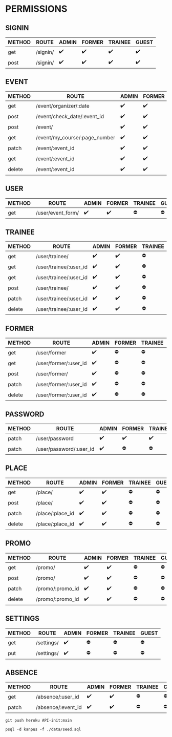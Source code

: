 # PERMISSIONS

## SIGNIN

| METHOD | ROUTE                         | ADMIN | FORMER | TRAINEE | GUEST |
|--------|-------------------------------|-------|--------|---------|-------|
|get     |/signin/                       |    ✔️  |   ✔️    |    ✔️    |    ✔️    |
|post    |/signin/                       |    ✔️  |   ✔️    |    ✔️    |    ✔️    |


## EVENT

| METHOD | ROUTE                         | ADMIN | FORMER | TRAINEE | GUEST |
|--------|-------------------------------|-------|--------|---------|-------|
|get     |/event/organizer/:date         |    ✔️  |   ✔️    |    ⛔    |    ⛔    |
|post    |/event/check_date/:event_id    |    ✔️  |   ✔️    |    ⛔    |    ⛔    |
|post    |/event/                        |    ✔️  |   ✔️    |    ⛔    |    ⛔    |
|get     |/event/my_course/:page_number  |    ✔️  |   ✔️    |    ✔️    |    ⛔    |
|patch   |/event/:event_id               |    ✔️  |   ✔️    |    ⛔    |    ⛔    |
|get     |/event/:event_id               |    ✔️  |   ✔️    |    ✔️    |    ⛔    |
|delete  |/event/:event_id               |    ✔️  |   ✔️    |    ⛔    |    ⛔    |


## USER

| METHOD | ROUTE                         | ADMIN | FORMER | TRAINEE | GUEST |
|--------|-------------------------------|-------|--------|---------|-------|
|get     |/user/event_form/              |    ✔️  |   ✔️    |    ⛔    |    ⛔ |


## TRAINEE
| METHOD | ROUTE                         | ADMIN | FORMER | TRAINEE | GUEST |
|--------|-------------------------------|-------|--------|---------|-------|
|get     |/user/trainee/                 |    ✔️  |   ✔️    |    ⛔    |    ⛔ |
|get     |/user/trainee/:user_id         |    ✔️  |   ✔️    |    ⛔    |    ⛔ |
|get     |/user/trainee/:user_id         |    ✔️  |   ✔️    |    ⛔    |    ⛔ |
|post    |/user/trainee/                 |    ✔️  |   ✔️    |    ⛔    |    ⛔ |
|patch   |/user/trainee/:user_id         |    ✔️  |   ✔️    |    ⛔    |    ⛔ |
|delete  |/user/trainee/:user_id         |    ✔️  |   ✔️    |    ⛔    |    ⛔ |



## FORMER
| METHOD | ROUTE                         | ADMIN | FORMER | TRAINEE | GUEST |
|--------|-------------------------------|-------|--------|---------|-------|
|get     |/user/former                   |    ✔️  |   ⛔   |    ⛔    |    ⛔ |
|get     |/user/former/:user_id          |    ✔️  |   ⛔   |    ⛔    |    ⛔ |
|post    |/user/former/                  |    ✔️  |   ⛔   |    ⛔    |    ⛔ |
|patch   |/user/former/:user_id          |    ✔️  |   ⛔   |    ⛔    |    ⛔ |
|delete  |/user/former/:user_id          |    ✔️  |   ⛔   |    ⛔    |    ⛔ |


## PASSWORD
| METHOD | ROUTE                         | ADMIN | FORMER | TRAINEE | GUEST |
|--------|-------------------------------|-------|--------|---------|-------|
|patch   |/user/password                 |    ✔️  |   ✔️    |    ✔️    |    ⛔ |
|patch   |/user/password/:user_id        |    ✔️  |   ⛔   |    ⛔    |    ⛔ |


## PLACE
| METHOD | ROUTE                         | ADMIN | FORMER | TRAINEE | GUEST |
|--------|-------------------------------|-------|--------|---------|-------|
|get     |/place/                        |    ✔️  |   ✔️    |    ⛔    |    ⛔ |
|post    |/place/                        |    ✔️  |   ✔️    |    ⛔    |    ⛔ |
|patch   |/place/:place_id               |    ✔️  |   ✔️    |    ⛔    |    ⛔ |
|delete  |/place/:place_id               |    ✔️  |   ✔️    |    ⛔    |    ⛔ |


## PROMO
| METHOD | ROUTE                         | ADMIN | FORMER | TRAINEE | GUEST |
|--------|-------------------------------|-------|--------|---------|-------|
|get     |/promo/                        |    ✔️  |   ✔️    |    ⛔    |    ⛔    |
|post    |/promo/                        |    ✔️  |   ✔️    |    ⛔    |    ⛔    |
|patch   |/promo/:promo_id               |    ✔️  |   ✔️    |    ⛔    |    ⛔    |
|delete  |/promo/:promo_id               |    ✔️  |   ✔️    |    ⛔    |    ⛔    |


## SETTINGS
| METHOD | ROUTE                         | ADMIN | FORMER | TRAINEE | GUEST |
|--------|-------------------------------|-------|--------|---------|-------|
|get     |/settings/                     |    ✔️  |   ⛔   |    ⛔    |    ⛔    |
|put     |/settings/                     |    ✔️  |   ⛔   |    ⛔    |    ⛔    |


## ABSENCE
| METHOD | ROUTE                         | ADMIN | FORMER | TRAINEE | GUEST |
|--------|-------------------------------|-------|--------|---------|-------|
|get     |/absence/:user_id              |    ✔️  |   ✔️    |    ⛔    |    ⛔    |
|patch   |/absence/:event_id             |    ✔️  |   ✔️    |    ⛔    |    ⛔    |



```shell
git push heroku API-init:main

psql -d kanpus -f ./data/seed.sql
```
